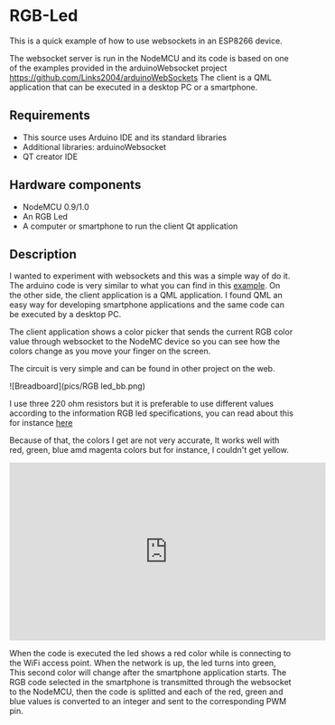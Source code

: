 # RGB-Led

This is a quick example of how to use websockets in an ESP8266 device. 

The websocket server is run in the NodeMCU and its code is based on one of the examples provided in the arduinoWebsocket project https://github.com/Links2004/arduinoWebSockets
The client is a QML application that can be executed in a desktop PC or a smartphone.

## Requirements

- This source uses Arduino IDE and its standard libraries
- Additional libraries: arduinoWebsocket
- QT creator IDE

## Hardware components

- NodeMCU 0.9/1.0
- An RGB Led
- A computer or smartphone to run the client Qt application

## Description

I wanted to experiment with websockets and this was a simple way of do it. The arduino code is very similar to what you can find in this [example](https://github.com/Links2004/arduinoWebSockets/blob/master/examples/WebSocketServer_LEDcontrol/WebSocketServer_LEDcontrol.ino).
On the other side, the client application is a QML application. I found QML an easy way for developing smartphone applications and the same code can be executed by a desktop PC.

The client application shows a color picker that sends the current RGB color value through websocket to the NodeMC device so you can see how the colors change as you move your finger on the screen.

The circuit is very simple and can be found in other project on the web.

![Breadboard](pics/RGB led_bb.png) 

I use three 220 ohm resistors but it is preferable to use different values according to the information RGB led specifications, you can read about this for instance [here](http://forums.netduino.com/index.php?/topic/8060-resistor-value-for-rgb-led/#entry44769)


Because of that, the colors I get are not very accurate, It works well with red, green, blue amd magenta colors but for instance, I couldn't get yellow.

<iframe width="560" height="315" src="https://www.youtube.com/embed/ierMWuUzd34" frameborder="0" allowfullscreen></iframe>

When the code is executed the led shows a red color while is connecting to the WiFi access point. When the network is up, the led turns into green, This second color will change after the smartphone application starts. The RGB code selected in the smartphone is transmitted through the websocket to the NodeMCU, then the code is splitted and each of the red, green and blue values is converted to an integer and sent to the corresponding PWM pin.
